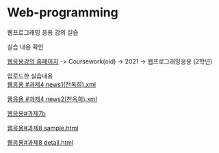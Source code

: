 # Web-programming
웹프로그래밍 응용 강의 실습

실습 내용 확인

[웹응용강의 홈페이지](http://mm.sookmyung.ac.kr/~sblim/) -> Coursework(old) -> 2021 -> 웹프로그래밍응용 (2학년)

업로드한 실습내용
<br>
[웹응용 #과제4 news1(천옥희).xml](http://mm.sookmyung.ac.kr/~itx1910896/xml/news1(CheonOH).xml)

[웹응용 #과제4 news2(천옥희).xml](http://mm.sookmyung.ac.kr/~itx1910896/xml/news2(CheonOH).xml)

[웹응용#과제7b](http://mm.sookmyung.ac.kr/~itx1910896/xml/CheonOH.html)

[웹응용#과제8 sample.html](http://mm.sookmyung.ac.kr/~itx1910896/xml/sample.html)

[웹응용#과제8 detail.html](http://mm.sookmyung.ac.kr/~itx1910896/xml/detail.html)
